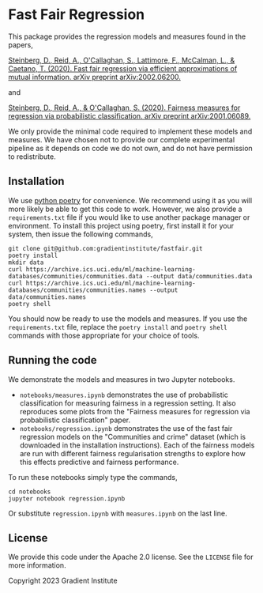# Fast Fair Regression

This package provides the regression models and measures found in the papers,

[Steinberg, D., Reid, A., O'Callaghan, S., Lattimore, F., McCalman, L., & Caetano, T. (2020). Fast fair regression via efficient approximations of mutual information. arXiv preprint arXiv:2002.06200.](https://arxiv.org/pdf/2002.06200.pdf)

and

[Steinberg, D., Reid, A., & O'Callaghan, S. (2020). Fairness measures for regression via probabilistic classification. arXiv preprint arXiv:2001.06089.](https://arxiv.org/pdf/2001.06089.pdf)

We only provide the minimal code required to implement these models and
measures. We have chosen not to provide our complete experimental pipeline
as it depends on code we do not own, and do not have permission to redistribute.

## Installation

We use [python poetry](https://python-poetry.org/) for convenience. We
recommend using it as you will more likely be able to get this code to work.
However, we also provide a `requirements.txt` file if you would like to use
another package manager or environment. To install this project using poetry,
first install it for your system, then issue the following commands,

    git clone git@github.com:gradientinstitute/fastfair.git
    poetry install
    mkdir data
    curl https://archive.ics.uci.edu/ml/machine-learning-databases/communities/communities.data --output data/communities.data
    curl https://archive.ics.uci.edu/ml/machine-learning-databases/communities/communities.names --output data/communities.names
    poetry shell

You should now be ready to use the models and measures. If you use the
`requirements.txt` file, replace the `poetry install` and `poetry shell`
commands with those appropriate for your choice of tools.


## Running the code

We demonstrate the models and measures in two Jupyter notebooks.
- `notebooks/measures.ipynb` demonstrates the use of probabilistic 
  classification for measuring fairness in a regression setting. It also 
  reproduces some plots from the "Fairness measures for regression via probabilistic classification" paper. 
- `notebooks/regression.ipynb` demonstrates the use of the fast fair regression
  models on the "Communities and crime" dataset (which is downloaded in the 
  installation instructions). Each of the fairness models are run with different
  fairness regularisation strengths to explore how this effects predictive and 
  fairness performance.
  
To run these notebooks simply type the commands,

    cd notebooks
    jupyter notebook regression.ipynb
  
Or substitute `regression.ipynb` with `measures.ipynb` on the last line.

## License

We provide this code under the Apache 2.0 license. See the `LICENSE` file for 
more information.

Copyright 2023 Gradient Institute